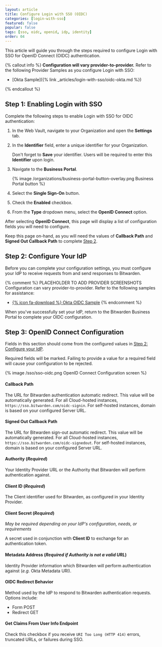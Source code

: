 ```yaml
---
layout: article
title: Configure Login with SSO (OIDC)
categories: [login-with-sso]
featured: false
popular: false
tags: [sso, oidc, openid, idp, identity]
order: 04
---
```


This article will guide you through the steps required to configure Login with SSO for OpenID Connect (OIDC) authentication.

{% callout info %}
**Configuration will vary provider-to-provider.** Refer to the following Provider Samples as you configure Login with SSO:

- [Okta Sample]({% link _articles/login-with-sso/oidc-okta.md %})

{% endcallout %}

## Step 1: Enabling Login with SSO

Complete the following steps to enable Login with SSO for OIDC authentication:

1. In the Web Vault, navigate to your Organization and open the **Settings** tab.
2. In the **Identifier** field, enter a unique identifier for your Organization.

   Don't forget to **Save** your identifier. Users will be required to enter this **Identifier** upon login.

3. Navigate to the **Business Portal**.

   {% image /organizations/business-portal-button-overlay.png Business Portal button %}

4. Select the **Single Sign-On** button.
5. Check the **Enabled** checkbox.
6. From the **Type** dropdown menu, select the **OpenID Connect** option.

After selecting **OpenID Connect**, this page will display a list of configuration fields you will need to configure.

Keep this page on-hand, as you will need the values of **Callback Path** and **Signed Out Callback Path** to complete [Step 2](#step-2-configure-your-idp).

## Step 2: Configure Your IdP

Before you can complete your configuration settings, you must configure your IdP to receive requests from and send responses to Bitwarden.

{% comment %}
PLACEHOLDER TO ADD PROVIDER SCREENSHOTS Configuration can vary provider-to-provider. Refer to the following samples for assistance:

- [{% icon fa-download %} Okta OIDC Sample]({{site.baseurl}}/files/bitwarden_export.csv)
{% endcomment %}

When you've successfully set your IdP, return to the Bitwarden Business Portal to complete your OIDC configuration.

## Step 3: OpenID Connect Configuration

Fields in this section should come from the configured values in [Step 2: Configure your IdP](#step-2-configure-your-idp).

Required fields will be marked. Failing to provide a value for a required field will cause your configuration to be rejected.

{% image /sso/sso-oidc.png OpenID Connect Configuration screen %}

#### Callback Path
The URL for Bitwarden authentication automatic redirect. This value will be automatically generated. For all Cloud-hosted instances, `https://sso.bitwarden.com/oidc-signin`. For self-hosted instances, domain is based on your configured Server URL.

#### Signed Out Callback Path
The URL for Bitwarden sign-out automatic redirect. This value will be automatically generated. For all Cloud-hosted instances, `https://sso.bitwarden.com/oidc-signedout`. For self-hosted instances, domain is based on your configured Server URL.

#### Authority (*Required*)
Your Identity Provider URL or the Authority that Bitwarden will perform authentication against.

#### Client ID (*Required*)
The Client identifier used for Bitwarden, as configured in your Identity Provider.

#### Client Secret (*Required*)
*May be required depending on your IdP's configuration, needs, or requirements*

A secret used  in conjunction with **Client ID** to exchange for an authentication token.

#### Metadata Address (*Required if Authority is not a valid URL*)

Identity Provider information which Bitwarden will perform authentication against (*e.g.* Okta Metadata URI).

#### OIDC Redirect Behavior
Method used by the IdP to respond to Bitwarden authentication requests. Options include:
- Form POST
- Redirect GET

#### Get Claims From User Info Endpoint
Check this checkbox if you receive `URI Too Long (HTTP 414)` errors, truncated URLs, or failures during SSO.
